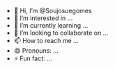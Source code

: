 - 👋 Hi, I’m @Soujosuegomes
- 👀 I’m interested in ...
- 🌱 I’m currently learning ...
- 💞️ I’m looking to collaborate on ...
- 📫 How to reach me ...
- 😄 Pronouns: ...
- ⚡ Fun fact: ...

<!---
Soujosuegomes/Soujosuegomes is a ✨ special ✨ repository because its `README.md` (this file) appears on your GitHub profile.
You can click the Preview link to take a look at your changes.
--->
